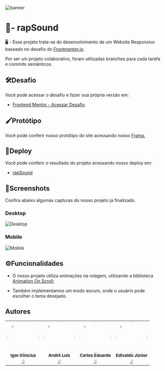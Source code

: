![banner](https://user-images.githubusercontent.com/86114583/191879989-874caca6-8e75-4dcd-a62a-5742f880a1f4.png)

# 🎵- rapSound

🖥️ - Esse projeto trata-se do desenvolvimento
de um Website Responsivo baseado no desafio do [Frontmentor.io](https://www.frontendmentor.io/challenges/sunnyside-agency-landing-page-7yVs3B6ef).

Por ser um projeto colaborativo, foram utilizadas branches para cada tarefa e commits semânticos.


## 🛠️Desafio
  
Você pode acessar o desafio e fazer sua própria versão em:

- [Frontend Mentor - Acessar Desafio](https://www.frontendmentor.io/challenges/sunnyside-agency-landing-page-7yVs3B6ef)


## 🖌️Protótipo

Você pode conferir nosso protótipo do site acessando
nosso [Figma.](https://www.figma.com/file/o05jzcn7Cf27siM3EDxKA3/rapSound?node-id=0%3A1)
## 🔗Deploy

Você pode conferir o resultado do projeto acessando nosso
deploy em:

- [rapSound](https://rapsound.vercel.app)


## 📸Screenshots

Confira abaixo algumas capturas do nosso projeto ja finalizado.

### Desktop

![Desktop](https://user-images.githubusercontent.com/86114583/192101272-af38399b-0694-4980-af99-05bc6aca967a.png)



### Mobile

![Mobile](https://user-images.githubusercontent.com/86114583/192101327-1ce917f2-b3c9-4e79-89d8-ab07c70d40bf.png)



## ⚙️Funcionalidades

- O nosso projeto utiliza animações na rolagem, utilizando a biblioteca [Animation On Scroll](https://michalsnik.github.io/aos/);

- Também implementamos um modo escuro, onde o usuário pode escolher o tema desejado.
## Autores
<table>
  <tr>
    <td align="center"><a href="https://github.com/igorviniciussantana"><img style="border-radius: 50%;" src="https://avatars.githubusercontent.com/u/86114583?v=4" width="100px;" alt=""/><br /><sub><b>Igor Vinicius</b></sub></a><br /><a href="https://rapsound.vercel.app" title="rapSound">🎶</a></td>
    <td align="center"><a href="https://github.com/andredochute"><img style="border-radius: 50%;" src="https://avatars.githubusercontent.com/u/86085474?v=4" width="100px;" alt=""/><br /><sub><b>André Luís</b></sub></a><br /><a href="https://rapsound.vercel.app" title="rapSound">🎶</a></td>
    <td align="center"><a href="https://github.com/Carlos-Eduardo-Dias"><img style="border-radius: 50%;" src="https://avatars.githubusercontent.com/u/86132535?v=4" width="100px;" alt=""/><br /><sub><b>Carlos Eduardo</b></sub></a><br /><a href="https://rapsound.vercel.app" title="rapSound">🎶</a></td>
    <td align="center"><a href="https://github.com/Edivaldo12345"><img style="border-radius: 50%;" src="https://avatars.githubusercontent.com/u/86030921?v=4" width="100px;" alt=""/><br /><sub><b>Edivaldo Júnior</b></sub></a><br /><a href="https://rapsound.vercel.app" title="rapSound">🎶</a></td>
  </tr>
</table>
